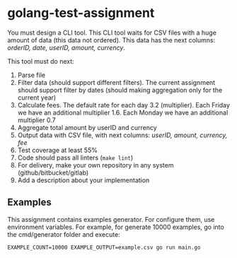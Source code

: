 # golang-test-assignment

You must design a CLI tool. This CLI tool waits for CSV files with a huge amount of data (this data not ordered). This data has the next columns:
*orderID, date, userID, amount, currency*.

This tool must do next:
1) Parse file
2) Filter data (should support different filters). The current assignment should support filter by dates (should making aggregation only for the current year)
3) Calculate fees. The default rate for each day 3.2 (multiplier). Each Friday we have an additional multiplier 1.6. Each Monday we have an additional multiplier 0.7
3) Aggregate total amount by userID and currency
4) Output data with CSV file, with next columns:
*userID, amount, currency, fee*
5) Test coverage at least 55%
6) Code should pass all linters (`make lint`)
7) For delivery, make your own repository in any system (github/bitbucket/gitlab)
8) Add a description about your implementation

## Examples

This assignment contains examples generator. 
For configure them, use environment variables. For example, for generate 10000 examples, go into the cmd/generator folder and execute:
```
EXAMPLE_COUNT=10000 EXAMPLE_OUTPUT=example.csv go run main.go
```